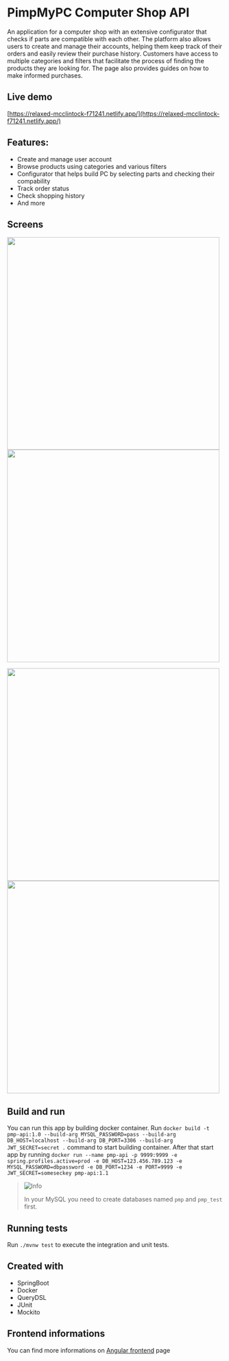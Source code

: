 # PimpMyPC Computer Shop API

An application for a computer shop with an extensive configurator that checks if parts are compatible with each other. The platform also allows users to create and manage their accounts, helping them keep track of their orders and easily review their purchase history. Customers have access to multiple categories and filters that facilitate the process of finding the products they are looking for. The page also provides guides on how to make informed purchases.

## Live demo

[https://relaxed-mcclintock-f71241.netlify.app/](https://relaxed-mcclintock-f71241.netlify.app/)

## Features:

- Create and manage user account
- Browse products using categories and various filters
- Configurator that helps build PC by selecting parts and checking their compability
- Track order status
- Check shopping history
- And more

## Screens

<p float="left">
      <img src="https://github.com/Tegridy/PimpMyPc/assets/39922364/b49be09a-8f4f-411d-9357-c72fce32104a" width="495">
      <img src="https://github.com/Tegridy/PimpMyPc/assets/39922364/e668e4cc-2ef5-4ca7-9a34-ceffce8793ef" width="495">
</p>
<p float="left">
      <img src="https://github.com/Tegridy/PimpMyPc/assets/39922364/821385e3-1314-4e6d-829b-0d45d0d481f3" width="495">
      <img src="https://github.com/Tegridy/PimpMyPc/assets/39922364/ddcf11b5-dabf-473d-bac5-9d7020228197" width="495">
</p>

## Build and run

You can run this app by building docker container. 
Run `docker build -t pmp-api:1.0 --build-arg MYSQL_PASSWORD=pass --build-arg DB_HOST=localhost --build-arg DB_PORT=3306 --build-arg JWT_SECRET=secret .` command to start building container. After that start app by running `docker run --name pmp-api -p 9999:9999 -e spring.profiles.active=prod -e DB_HOST=123.456.789.123 -e MYSQL_PASSWORD=dbpassword -e DB_PORT=1234 -e PORT=9999 -e JWT_SECRET=someseckey pmp-api:1.1` 

> <picture>
>   <source media="(prefers-color-scheme: light)" srcset="https://raw.githubusercontent.com/Mqxx/GitHub-Markdown/main/blockquotes/badge/light-theme/info.svg">
>   <img alt="Info" src="https://raw.githubusercontent.com/Mqxx/GitHub-Markdown/main/blockquotes/badge/dark-theme/info.svg">
> </picture><br>
>
> In your MySQL you need to create databases named `pmp` and `pmp_test` first.

## Running tests

Run `./mvnw test` to execute the integration and unit tests.

## Created with

- SpringBoot 
- Docker
- QueryDSL
- JUnit
- Mockito

## Frontend informations

You can find more informations on [Angular frontend](https://github.com/Tegridy/PimpMyPC) page
